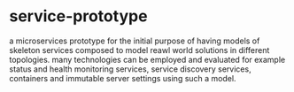 # service-prototype
a microservices prototype for the initial purpose of having models of skeleton services composed to model reawl world solutions in different topologies. many technologies can be 
employed and evaluated for example status and health monitoring services, service discovery services,  containers and immutable server settings using such a model.

